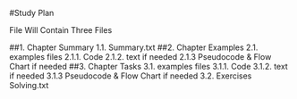 #Study Plan

File Will Contain Three Files

##1. Chapter Summary
	1.1. Summary.txt
##2. Chapter Examples
	2.1. examples files
		2.1.1. Code
		2.1.2. text if needed
		2.1.3 Pseudocode & Flow Chart if needed
##3. Chapter Tasks
	3.1. examples files
		3.1.1. Code
		3.1.2. text if needed
		3.1.3 Pseudocode & Flow Chart if needed
	3.2. Exercises Solving.txt